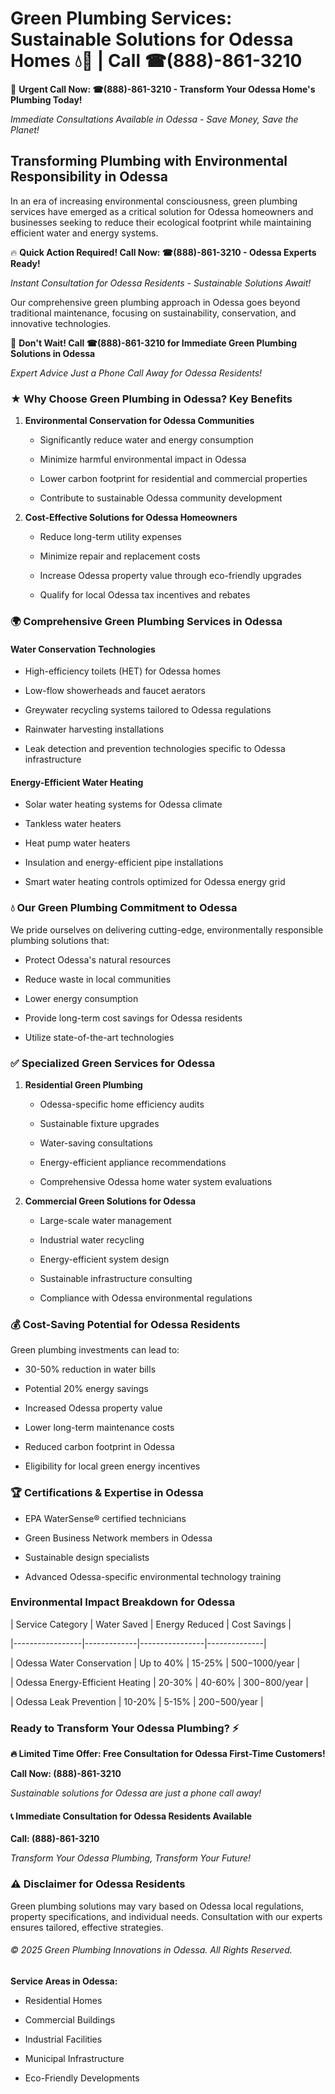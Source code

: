 # Green Plumbing Services: Sustainable Solutions for Odessa Homes 💧🌿 | Call ☎(888)-861-3210

🚨 **Urgent Call Now: ☎(888)-861-3210 - Transform Your Odessa Home's Plumbing Today!**
*Immediate Consultations Available in Odessa - Save Money, Save the Planet!*

## Transforming Plumbing with Environmental Responsibility in Odessa

In an era of increasing environmental consciousness, green plumbing services have emerged as a critical solution for Odessa homeowners and businesses seeking to reduce their ecological footprint while maintaining efficient water and energy systems. 

🔥 **Quick Action Required! Call Now: ☎(888)-861-3210 - Odessa Experts Ready!**
*Instant Consultation for Odessa Residents - Sustainable Solutions Await!*

Our comprehensive green plumbing approach in Odessa goes beyond traditional maintenance, focusing on sustainability, conservation, and innovative technologies.

🚨 **Don't Wait! Call ☎(888)-861-3210 for Immediate Green Plumbing Solutions in Odessa**
*Expert Advice Just a Phone Call Away for Odessa Residents!*

### ★ Why Choose Green Plumbing in Odessa? Key Benefits

1. **Environmental Conservation for Odessa Communities** 
   - Significantly reduce water and energy consumption
   - Minimize harmful environmental impact in Odessa
   - Lower carbon footprint for residential and commercial properties
   - Contribute to sustainable Odessa community development

2. **Cost-Effective Solutions for Odessa Homeowners** 
   - Reduce long-term utility expenses
   - Minimize repair and replacement costs
   - Increase Odessa property value through eco-friendly upgrades
   - Qualify for local Odessa tax incentives and rebates

### 🌍 Comprehensive Green Plumbing Services in Odessa

#### Water Conservation Technologies
- High-efficiency toilets (HET) for Odessa homes
- Low-flow showerheads and faucet aerators
- Greywater recycling systems tailored to Odessa regulations
- Rainwater harvesting installations
- Leak detection and prevention technologies specific to Odessa infrastructure

#### Energy-Efficient Water Heating
- Solar water heating systems for Odessa climate
- Tankless water heaters
- Heat pump water heaters
- Insulation and energy-efficient pipe installations
- Smart water heating controls optimized for Odessa energy grid

### 💧 Our Green Plumbing Commitment to Odessa

We pride ourselves on delivering cutting-edge, environmentally responsible plumbing solutions that:
- Protect Odessa's natural resources
- Reduce waste in local communities
- Lower energy consumption
- Provide long-term cost savings for Odessa residents
- Utilize state-of-the-art technologies

### ✅ Specialized Green Services for Odessa

1. **Residential Green Plumbing**
   - Odessa-specific home efficiency audits
   - Sustainable fixture upgrades
   - Water-saving consultations
   - Energy-efficient appliance recommendations
   - Comprehensive Odessa home water system evaluations

2. **Commercial Green Solutions for Odessa**
   - Large-scale water management
   - Industrial water recycling
   - Energy-efficient system design
   - Sustainable infrastructure consulting
   - Compliance with Odessa environmental regulations

### 💰 Cost-Saving Potential for Odessa Residents

Green plumbing investments can lead to:
- 30-50% reduction in water bills
- Potential 20% energy savings
- Increased Odessa property value
- Lower long-term maintenance costs
- Reduced carbon footprint in Odessa
- Eligibility for local green energy incentives

### 🏆 Certifications & Expertise in Odessa

- EPA WaterSense® certified technicians
- Green Business Network members in Odessa
- Sustainable design specialists
- Advanced Odessa-specific environmental technology training

### Environmental Impact Breakdown for Odessa

| Service Category | Water Saved | Energy Reduced | Cost Savings |
|-----------------|-------------|----------------|--------------|
| Odessa Water Conservation | Up to 40% | 15-25% | $500-$1000/year |
| Odessa Energy-Efficient Heating | 20-30% | 40-60% | $300-$800/year |
| Odessa Leak Prevention | 10-20% | 5-15% | $200-$500/year |

### Ready to Transform Your Odessa Plumbing? ⚡

**🔥 Limited Time Offer: Free Consultation for Odessa First-Time Customers!**

**Call Now: (888)-861-3210**
*Sustainable solutions for Odessa are just a phone call away!*

#### 📞 Immediate Consultation for Odessa Residents Available

**Call: (888)-861-3210**
*Transform Your Odessa Plumbing, Transform Your Future!*

### ⚠️ Disclaimer for Odessa Residents

Green plumbing solutions may vary based on Odessa local regulations, property specifications, and individual needs. Consultation with our experts ensures tailored, effective strategies.

###### © 2025 Green Plumbing Innovations in Odessa. All Rights Reserved.

**Service Areas in Odessa:** 
- Residential Homes
- Commercial Buildings
- Industrial Facilities
- Municipal Infrastructure
- Eco-Friendly Developments